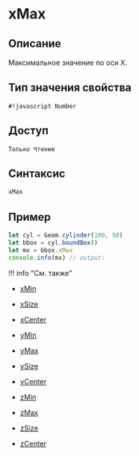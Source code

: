 # xMax

## Описание
Максимальное значение по оси X.

## Тип значения свойства
`#!javascript Number`

## Доступ
`Только Чтение`

## Синтаксис
``` javascript
xMax
```
## Пример
``` javascript linenums="1"
let cyl = Geom.cylinder(100, 50)
let bbox = cyl.boundBox()
let mx = bbox.xMax
console.info(mx) // output:
```
!!! info "См. также"

- [xMin](./xMin.md)

- [xSize](./xSize.md)

- [xCenter](./xCenter.md)

- [yMin](./yMin.md)

- [yMax](./yMax.md)

- [ySize](./ySize.md)

- [yCenter](./yCenter.md)

- [zMin](./zMin.md)

- [zMax](./zMax.md)

- [zSize](./zSize.md)

- [zCenter](./zCenter.md)
